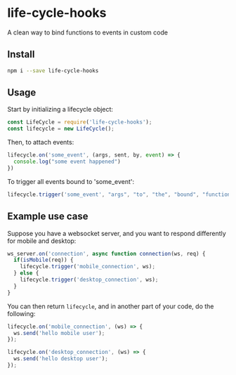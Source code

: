 # life-cycle-hooks
A clean way to bind functions to events in custom code

## Install

```bash
npm i --save life-cycle-hooks
```

## Usage

Start by initializing a lifecycle object:

```js
const LifeCycle = require('life-cycle-hooks');
const lifecycle = new LifeCycle();
```

Then, to attach events:

```js
lifecycle.on('some_event', (args, sent, by, event) => {
  console.log("some event happened")
})
```

To trigger all events bound to 'some_event':

```js
lifecycle.trigger('some_event', "args", "to", "the", "bound", "function")
```

## Example use case

Suppose you have a websocket server, and you want to respond differently for mobile and desktop:

```js
ws_server.on('connection', async function connection(ws, req) {
  if(isMobile(req)) {
    lifecycle.trigger('mobile_connection', ws);
  } else {
    lifecycle.trigger('desktop_connection', ws);
  }
}
```

You can then return `lifecycle`, and in another part of your code, do the following:

```js
lifecycle.on('mobile_connection', (ws) => {
  ws.send('hello mobile user');
});

lifecycle.on('desktop_connection', (ws) => {
  ws.send('hello desktop user');
});
```
